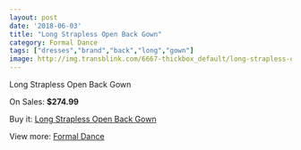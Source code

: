 ```yaml
---
layout: post
date: '2018-06-03'
title: "Long Strapless Open Back Gown"
category: Formal Dance
tags: ["dresses","brand","back","long","gown"]
image: http://img.transblink.com/6667-thickbox_default/long-strapless-open-back-gown.jpg
---
```

Long Strapless Open Back Gown

On Sales: **$274.99**
<a href="https://www.transblink.com/en/formal-dance/2154-long-strapless-open-back-gown.html"><amp-img layout="responsive" width="600" height="600" src="//img.transblink.com/6667-thickbox_default/long-strapless-open-back-gown.jpg" alt="Long Strapless Open Back Gown 0" /></a>
<a href="https://www.transblink.com/en/formal-dance/2154-long-strapless-open-back-gown.html"><amp-img layout="responsive" width="600" height="600" src="//img.transblink.com/6669-thickbox_default/long-strapless-open-back-gown.jpg" alt="Long Strapless Open Back Gown 1" /></a>
<a href="https://www.transblink.com/en/formal-dance/2154-long-strapless-open-back-gown.html"><amp-img layout="responsive" width="600" height="600" src="//img.transblink.com/6668-thickbox_default/long-strapless-open-back-gown.jpg" alt="Long Strapless Open Back Gown 2" /></a>

Buy it: [Long Strapless Open Back Gown](https://www.transblink.com/en/formal-dance/2154-long-strapless-open-back-gown.html "Long Strapless Open Back Gown")

View more: [Formal Dance](https://www.transblink.com/en/6-formal-dance "Formal Dance")